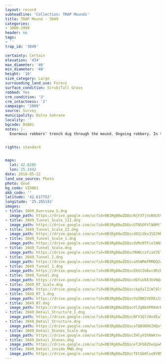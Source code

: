 ```yaml
---
layout: record
subheadline: 'Collection: TRAP Mounds'
title: TRAP Mound - 3049
categories:
- 3000-3999
header: no
tags:
- ''
trap_id: '3049'

certainty: Certain
elevation: '434'
max_diameter: '40'
min_diameter: '40'
height: '10'
size_category: Large
surrounding_land_use: Forest
surface_condition: Scrub|Tall Grass
robbed: Yes
crm_condition: '3'
crm_intactness: '2'
campaign: '2009'
source: Survey
municipality: Dolno Sahrane
locality: ''
bgcode: DS001
notes: |-
  Enormous robbers' trench dug through the mound. Ongoing robbery. In the profile are visible layers small stones, chamber was made by large slab stones.


rights: standard


maps:
  lat: 42.6285
  lon: 25.2442
date: 2018-05-22
land_use_source: Photo
photo: Good
bg_code: VID081
akb_code: ''
latitude: '42.617752'
longitude: '25.265143'
images:
- title: 3049_Overview_S.dng
  image_path: https://drive.google.com/uc?id=0B3Rg88wZDQscNjFXTjVuNXU5Vnc
- title: 3049_Tunnel_Scale_III.dng
  image_path: https://drive.google.com/uc?id=0B3Rg88wZDQscUTN5OFVlN0MtTHc
- title: 3049_Tunnel_Scale_II.dng
  image_path: https://drive.google.com/uc?id=0B3Rg88wZDQscd01Cdkx3SDJHbTQ
- title: 3049_Tunnel_Scale_1.dng
  image_path: https://drive.google.com/uc?id=0B3Rg88wZDQscdVMzNTFielNNXzA
- title: 3049_Tunnel_Scale.dng
  image_path: https://drive.google.com/uc?id=0B3Rg88wZDQscMmNCczFiaVJETGs
- title: 3049_Tunnel_I.dng
  image_path: https://drive.google.com/uc?id=0B3Rg88wZDQscaXhWMmFMMDQ2a2M
- title: 3049_Tunnel_1.dng
  image_path: https://drive.google.com/uc?id=0B3Rg88wZDQscQXUtZmExcXRzbU0
- title: 3049_Tunnel.dng
  image_path: https://drive.google.com/uc?id=0B3Rg88wZDQscdEFuUkE3bVNQems
- title: 3049_RT_Scale.dng
  image_path: https://drive.google.com/uc?id=0B3Rg88wZDQscckpXalZiWl9lSVk
- title: 3049_RT_1.dng
  image_path: https://drive.google.com/uc?id=0B3Rg88wZDQscVUZBN2VERExIS1U
- title: 3049_RT.dng
  image_path: https://drive.google.com/uc?id=0B3Rg88wZDQscVlZqNm5PRXdrRHc
- title: 3049_Detail_Structure_I.dng
  image_path: https://drive.google.com/uc?id=0B3Rg88wZDQscNFV3QlV0eXEwTG8
- title: 3049_Detail_Structure.dng
  image_path: https://drive.google.com/uc?id=0B3Rg88wZDQscaTQ0ODRXZHQxYXc
- title: 3049_Detail_Stones_Scale.dng
  image_path: https://drive.google.com/uc?id=0B3Rg88wZDQscZHlyV2h6WktneWs
- title: 3049_Detail_Stones.dng
  image_path: https://drive.google.com/uc?id=0B3Rg88wZDQsceTJFbDZheGpwMkE
- title: 3049_Detail_inside_MND.dng
  image_path: https://drive.google.com/uc?id=0B3Rg88wZDQscTEtGb0lxeDVBNGc
---
```

